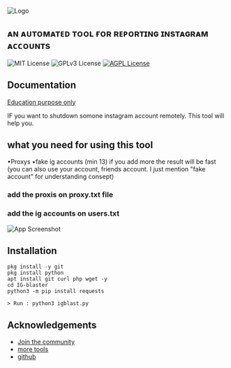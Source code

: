 

![Logo](https://i.ibb.co/RpR09zc/1643226607054.png)


## ᴀɴ ᴀᴜᴛᴏᴍᴀᴛᴇᴅ ᴛᴏᴏʟ ғᴏʀ ʀᴇᴘᴏʀᴛɪɴɢ ɪɴsᴛᴀɢʀᴀᴍ ᴀᴄᴄᴏᴜɴᴛs




![MIT License](https://img.shields.io/github/license/cyberkallan/IG-blaster)
![GPLv3 License](https://img.shields.io/github/languages/count/cyberkallan/IG-blaster)
[![AGPL License](https://img.shields.io/badge/license-AGPL-blue.svg)](http://www.gnu.org/licenses/agpl-3.0)


## Documentation

[Education purpose only](https://Hackaro.com)

IF you want to shutdown somone instagram account remotely. This tool will help you.

## what you need for using this tool

•Proxys
•fake ig accounts
 (min 13) if you add more the result will be fast (you can also use your account, friends account. I just mention "fake account" for understanding consept)

### add the proxis on proxy.txt file
### add the ig accounts on users.txt



![App Screenshot](https://i.ibb.co/j3ML0yP/IMG-20220127-015545.jpg)


## Installation



```apt update -y && apt upgrade -y
pkg install -y git
pkg install python
apt install git curl php wget -y
cd IG-blaster
python3 -m pip install requests

> Run : python3 igblast.py
```
    
## Acknowledgements

 - [Join the community](https://hackaro.com)
 - [more tools](https://denotech.in)
 - [github](https://GitHub.com/cyberkallan)
